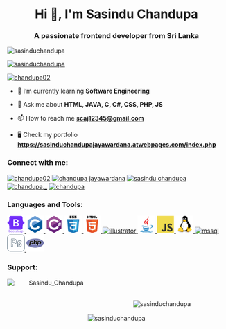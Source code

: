 <h1 align="center">Hi 👋, I'm Sasindu Chandupa</h1>
<h3 align="center">A passionate frontend developer from Sri Lanka</h3>

<p align="left"> <img src="https://komarev.com/ghpvc/?username=sasinduchandupa&label=Profile%20views&color=0e75b6&style=flat" alt="sasinduchandupa" /> </p>

<p align="left"> <a href="https://github.com/ryo-ma/github-profile-trophy"><img src="https://github-profile-trophy.vercel.app/?username=sasinduchandupa" alt="sasinduchandupa" /></a> </p>

<p align="left"> <a href="https://twitter.com/chandupa02" target="blank"><img src="https://img.shields.io/twitter/follow/chandupa02?logo=twitter&style=for-the-badge" alt="chandupa02" /></a> </p>

- 🌱 I’m currently learning **Software Engineering**

- 💬 Ask me about **HTML, JAVA, C, C#, CSS, PHP, JS**

- 📫 How to reach me **scaj12345@gmail.com**
  
- 🖥️ Check my portfolio **https://sasinduchandupajayawardana.atwebpages.com/index.php**

<h3 align="left">Connect with me:</h3>
<p align="left">
<a href="https://twitter.com/chandupa02" target="blank"><img align="center" src="https://raw.githubusercontent.com/rahuldkjain/github-profile-readme-generator/master/src/images/icons/Social/twitter.svg" alt="chandupa02" height="30" width="40" /></a>
<a href="https://linkedin.com/in/chandupa jayawardana" target="blank"><img align="center" src="https://raw.githubusercontent.com/rahuldkjain/github-profile-readme-generator/master/src/images/icons/Social/linked-in-alt.svg" alt="chandupa jayawardana" height="30" width="40" /></a>
<a href="https://fb.com/sasindu chandupa" target="blank"><img align="center" src="https://raw.githubusercontent.com/rahuldkjain/github-profile-readme-generator/master/src/images/icons/Social/facebook.svg" alt="sasindu chandupa" height="30" width="40" /></a>
<a href="https://instagram.com/chandupa._" target="blank"><img align="center" src="https://raw.githubusercontent.com/rahuldkjain/github-profile-readme-generator/master/src/images/icons/Social/instagram.svg" alt="chandupa._" height="30" width="40" /></a>
<a href="https://auth.geeksforgeeks.org/user/chandupa" target="blank"><img align="center" src="https://raw.githubusercontent.com/rahuldkjain/github-profile-readme-generator/master/src/images/icons/Social/geeks-for-geeks.svg" alt="chandupa" height="30" width="40" /></a>
</p>

<h3 align="left">Languages and Tools:</h3>
<p align="left"> <a href="https://getbootstrap.com" target="_blank" rel="noreferrer"> <img src="https://raw.githubusercontent.com/devicons/devicon/master/icons/bootstrap/bootstrap-plain-wordmark.svg" alt="bootstrap" width="40" height="40"/> </a> <a href="https://www.cprogramming.com/" target="_blank" rel="noreferrer"> <img src="https://raw.githubusercontent.com/devicons/devicon/master/icons/c/c-original.svg" alt="c" width="40" height="40"/> </a> <a href="https://www.w3schools.com/cs/" target="_blank" rel="noreferrer"> <img src="https://raw.githubusercontent.com/devicons/devicon/master/icons/csharp/csharp-original.svg" alt="csharp" width="40" height="40"/> </a> <a href="https://www.w3schools.com/css/" target="_blank" rel="noreferrer"> <img src="https://raw.githubusercontent.com/devicons/devicon/master/icons/css3/css3-original-wordmark.svg" alt="css3" width="40" height="40"/> </a> <a href="https://www.w3.org/html/" target="_blank" rel="noreferrer"> <img src="https://raw.githubusercontent.com/devicons/devicon/master/icons/html5/html5-original-wordmark.svg" alt="html5" width="40" height="40"/> </a> <a href="https://www.adobe.com/in/products/illustrator.html" target="_blank" rel="noreferrer"> <img src="https://www.vectorlogo.zone/logos/adobe_illustrator/adobe_illustrator-icon.svg" alt="illustrator" width="40" height="40"/> </a> <a href="https://www.java.com" target="_blank" rel="noreferrer"> <img src="https://raw.githubusercontent.com/devicons/devicon/master/icons/java/java-original.svg" alt="java" width="40" height="40"/> </a> <a href="https://developer.mozilla.org/en-US/docs/Web/JavaScript" target="_blank" rel="noreferrer"> <img src="https://raw.githubusercontent.com/devicons/devicon/master/icons/javascript/javascript-original.svg" alt="javascript" width="40" height="40"/> </a> <a href="https://www.linux.org/" target="_blank" rel="noreferrer"> <img src="https://raw.githubusercontent.com/devicons/devicon/master/icons/linux/linux-original.svg" alt="linux" width="40" height="40"/> </a> <a href="https://www.microsoft.com/en-us/sql-server" target="_blank" rel="noreferrer"> <img src="https://www.svgrepo.com/show/303229/microsoft-sql-server-logo.svg" alt="mssql" width="40" height="40"/> </a> <a href="https://www.photoshop.com/en" target="_blank" rel="noreferrer"> <img src="https://raw.githubusercontent.com/devicons/devicon/master/icons/photoshop/photoshop-line.svg" alt="photoshop" width="40" height="40"/> </a> <a href="https://www.php.net" target="_blank" rel="noreferrer"> <img src="https://raw.githubusercontent.com/devicons/devicon/master/icons/php/php-original.svg" alt="php" width="40" height="40"/> </a> </p>
<center>
<h3 align="left">Support:</h3>
<p><a href="https://www.buymeacoffee.com/Sasindu_Chandupa"> <img align="left" src="https://cdn.buymeacoffee.com/buttons/v2/default-yellow.png" height="50" width="210" alt="Sasindu_Chandupa" /></a></p><br><br>

<p><img align="center" src="https://github-readme-stats-anuraghazra1.vercel.app/api/top-langs/?username=SasinduChandupa&theme=dark&hide_border=false&no-bg=true&no-frame=true&langs_count=10" alt="sasinduchandupa" /></p>

<p><img align="center" src="https://github-readme-streak-stats.herokuapp.com/?user=sasinduchandupa&" alt="sasinduchandupa" /></p>
</center>

